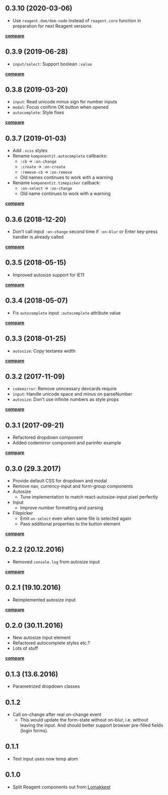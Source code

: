 ## 0.3.10 (2020-03-06)

- Use `reagent.dom/dom-node` instead of `reagent.core` function in preparation for next
Reagent versions

**[compare](https://github.com/metosin/komponentit/compare/0.3.9...0.3.10)**

## 0.3.9 (2019-06-28)

- `input/select`: Support boolean `:value`

**[compare](https://github.com/metosin/komponentit/compare/0.3.8...0.3.9)**

## 0.3.8 (2019-03-20)

- `input`: Read unicode minus sign for number inputs
- `modal`: Focus confirm OK button when opened
- `autocomplete`: Style fixes

**[compare](https://github.com/metosin/komponentit/compare/0.3.7...0.3.8)**

## 0.3.7 (2019-01-03)

- Add `.scss` styles
- Rename `komponentit.autocomplete` callbacks:
    - `:cb` -> `:on-change`
    - `:create` -> `:on-create`
    - `:remove-cb` -> `:on-remove`
    - Old names continues to work with a warning
- Rename `komponentit.timepicker` callback:
    - `:on-select` -> `:on-change`
    - Old name continues to work with a warning

**[compare](https://github.com/metosin/komponentit/compare/0.3.6...0.3.7)**

## 0.3.6 (2018-12-20)

- Don't call input `:on-change` second time if `:on-blur` or Enter key-press handler
is already called

**[compare](https://github.com/metosin/komponentit/compare/0.3.5...0.3.6)**

## 0.3.5 (2018-05-15)

- Improved autosize support for IE11

**[compare](https://github.com/metosin/komponentit/compare/0.3.4...0.3.5)**

## 0.3.4 (2018-05-07)

- Fix `autocomplete` input `:autocomplete` attribute value

**[compare](https://github.com/metosin/komponentit/compare/0.3.3...0.3.4)**

## 0.3.3 (2018-01-25)

- `autosize`: Copy textarea width

**[compare](https://github.com/metosin/komponentit/compare/0.3.2...0.3.3)**

## 0.3.2 (2017-11-09)

- `codemirror`: Remove unncessary devcards require
- `input`: Handle unicode space and minus on parseNumber
- `autosize`: Don't use infinite numbers as style props

**[compare](https://github.com/metosin/komponentit/compare/0.3.1...0.3.2)**

## 0.3.1 (2017-09-21)

- Refactored dropdown component
- Added codemirror component and parinfer example

**[compare](https://github.com/metosin/komponentit/compare/0.3.0...0.3.1)**

## 0.3.0 (29.3.2017)

- Provide default CSS for dropdown and modal
- Remove nav, currency-input and form-group components
- Autosize
    - Tune implementation to match react-autosize-input pixel perfectly
- Input
    - Improve number formatting and parsing
- Filepicker
    - Emit `on-select` even when same file is selected again
    - Pass additional properties to the button element

**[compare](https://github.com/metosin/komponentit/compare/0.2.2...0.3.0)**

## 0.2.2 (20.12.2016)

- Removed `console.log` from autosize input

**[compare](https://github.com/metosin/komponentit/compare/0.2.1...0.2.2)**

## 0.2.1 (19.10.2016)

- Reimplemented autosize input

**[compare](https://github.com/metosin/komponentit/compare/0.2.0...0.2.1)**

## 0.2.0 (30.11.2016)

- New autosize input element
- Refactored autocomplete styles etc.?
- Lots of stuff

**[compare](https://github.com/metosin/komponentit/compare/0.1.3...0.2.0)**

## 0.1.3 (13.6.2016)

- Parametrized dropdown classes

## 0.1.2

- Call on-change after real on-change event
    - This would update the form-state without on-blur, i.e. without leaving
    the input. And should better support browser pre-filled fields (login
    forms).

## 0.1.1

- Text input uses now temp atom

## 0.1.0

- Split Reagent components out from [Lomakkeet](https://github.com/metosin/lomakkeet)
